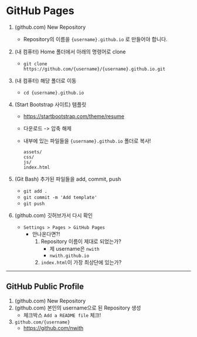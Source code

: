 # GitHub Pages

1. (github.com) New Repository

   - Repository의 이름을 `{username}.github.io` 로 만들어야 합니다.

2. (내 컴퓨터) Home 폴더에서 아래의 명령어로 clone

   - `git clone https://github.com/{username}/{username}.github.io.git`

3. (내 컴퓨터) 해당 폴더로 이동

   - `cd {username}.github.io`

4. (Start Bootstrap 사이트) 템플릿

   - https://startbootstrap.com/theme/resume

   - 다운로드 -> 압축 해제

   - 내부에 있는 파일들을 `{username}.github.io` 폴더로 복사!

     ```
     assets/
     css/
     js/
     index.html
     ```

5. (Git Bash) 추가된 파일들을 add, commit, push

   - `git add .`
   - `git commit -m 'Add template'`
   - `git push`

6. (github.com) 깃허브가서 다시 확인

   - `Settings > Pages > GitHub Pages`
     - 안나온다면?!
       1. Repository 이름이 제대로 되었는가?
          - 제 username은 `nwith`
          - `nwith.github.io`
       2. `index.html`이 가장 최상단에 있는가?

---

## GitHub Public Profile

1. (github.com) New Repository
2. (github.com) 본인의 username으로 된 Repository 생성
   - 체크박스 `Add a README file` 체크!
3. `github.com/{username}`
   - https://github.com/nwith
   
     